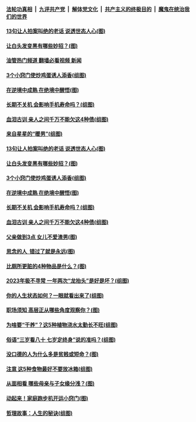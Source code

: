 ####  [法轮功真相](../../../../basic/blob/master/README.md?t=02240412) &nbsp;|&nbsp; [九评共产党](../../../../9ping.md/blob/master/README.md?t=02240412) &nbsp;|&nbsp; [解体党文化](../../../../jtdwh.md/blob/master/README.md?t=02240412)  &nbsp;|&nbsp; [共产主义的终极目的](../../../../gczydzjmd.md/blob/master/README.md?t=02240412) &nbsp;|&nbsp; [魔鬼在统治我们的世界](../../../../mgztzwmdsj.md/blob/master/README.md?t=02240412) 

#### [13句让人拍案叫绝的老话 说透世态人心(图)](../pages/p8/1029603.md?t=02240412) 

#### [让白头发变黑有哪些妙招？(图)](../pages/p8/1029269.md?t=02240412) 

#### [油管热门频道 翻墙必看视频 新闻](http://129.146.143.75:81/youtube.html?02240412)

#### [3个小窍门使炒鸡蛋诱人添香(组图)](../pages/p8/1029374.md?t=02240412) 

#### [在逆境中成熟 在绝境中醒悟(图)](../pages/p8/1029547.md?t=02240412) 

#### [长期不关机 会影响手机寿命吗？(组图)](../pages/p8/1029087.md?t=02240412) 

#### [血泪古训 亲人之间千万不能欠这4种债(组图)](../pages/p8/1029460.md?t=02240412) 

#### [来自星星的“暖男”(组图)](../pages/p8/1029496.md?t=02240412) 

#### [13句让人拍案叫绝的老话 说透世态人心(图)](../pages/p8/1029603.md?t=02240412) 

#### [让白头发变黑有哪些妙招？(图)](../pages/p8/1029269.md?t=02240412) 

#### [3个小窍门使炒鸡蛋诱人添香(组图)](../pages/p8/1029374.md?t=02240412) 

#### [在逆境中成熟 在绝境中醒悟(图)](../pages/p8/1029547.md?t=02240412) 

#### [长期不关机 会影响手机寿命吗？(组图)](../pages/p8/1029087.md?t=02240412) 

#### [血泪古训 亲人之间千万不能欠这4种债(组图)](../pages/p8/1029460.md?t=02240412) 

#### [父亲做到3点 女儿不爱渣男(图)](../pages/p8/1028529.md?t=02240412) 

#### [思念的人 &nbsp;错过了就是永远(图)](../pages/p8/1029381.md?t=02240412) 

#### [比厕所更脏的4种物品是什么？(图)](../pages/p8/1029268.md?t=02240412) 

#### [2023年极不寻常 一年两次“龙抬头”是好是坏？(组图)](../pages/p8/1029444.md?t=02240412) 

#### [你的人生状态如何？一眼就看出来了(组图)](../pages/p8/1029368.md?t=02240412) 

#### [职场须知 高层正从哪些角度观察你？(图)](../pages/p8/1029377.md?t=02240412) 

#### [为啥要“干养”？这5种植物浇水太勤长不旺(组图)](../pages/p8/1029288.md?t=02240412) 

#### [俗语“三岁看八十 七岁定终身”说的准吗？(组图)](../pages/p8/1029325.md?t=02240412) 

#### [没口德的人为什么多是贫贱或短命？(图)](../pages/p8/1029265.md?t=02240412) 

#### [注意 这5种食物最好不要放冰箱(组图)](../pages/p8/1029043.md?t=02240412) 

#### [从面相看 哪些母亲与子女缘分浅？(图)](../pages/p8/1029246.md?t=02240412) 

#### [动起来！家庭跑步机开运小窍门(图)](../pages/p8/1029138.md?t=02240412) 

#### [哲理故事：人生的秘诀(组图)](../pages/p8/1029077.md?t=02240412) 

<img src='http://gfw-breaker.win/goodnews/indexes/p8.md' width='0px' height='0px'/>
